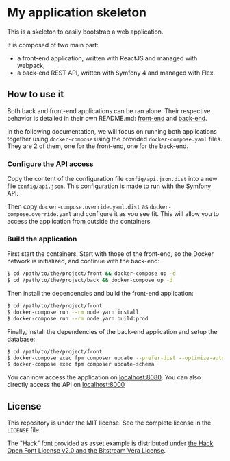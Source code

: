 # My application skeleton

This is a skeleton to easily bootstrap a web application.

It is composed of two main part:
- a front-end application, written with ReactJS and managed with webpack,
- a back-end REST API, written with Symfony 4 and managed with Flex.

## How to use it

Both back and front-end applications can be ran alone. Their respective behavior is detailed in their own README.md:
[front-end](https://github.com/damien-carcel/app-skeleton/blob/master/front/README.md) and [back-end](https://github.com/damien-carcel/app-skeleton/blob/master/back/README.md).

In the following documentation, we will focus on running both applications together using `docker-compose` using the provided `docker-compose.yaml` files. They are 2 of them, one for the front-end, one for the back-end.

### Configure the API access

Copy the content of the configuration file `config/api.json.dist` into a new file `config/api.json`. This configuration is made to run with the Symfony API.

Then copy `docker-compose.override.yaml.dist` as `docker-compose.override.yaml` and configure it as you see fit. This will allow you to access the application from outside the containers.

### Build the application

First start the containers. Start with those of the front-end, so the Docker network is initialized, and continue with the back-end:
```bash
$ cd /path/to/the/project/front && docker-compose up -d
$ cd /path/to/the/project/back && docker-compose up -d
```

Then install the dependencies and build the front-end application:
```bash
$ cd /path/to/the/project/front
$ docker-compose run --rm node yarn install
$ docker-compose run --rm node yarn build:prod
```

Finally, install the dependencies of the back-end application and setup the database:
```bash
$ cd /path/to/the/project/front
$ docker-compose exec fpm composer update --prefer-dist --optimize-autoloader
$ docker-compose exec fpm composer update-schema
```

You can now access the application on [localhost:8080](http://localhost:8080). You can also directly access the API on [localhost:8000](http://localhost:8000)

## License

This repository is under the MIT license. See the complete license in the `LICENSE` file.

The "Hack" font provided as asset example is distributed under [the Hack Open Font License v2.0 and the Bitstream Vera License](https://github.com/chrissimpkins/Hack/blob/master/LICENSE.md).
